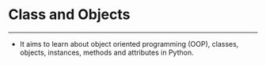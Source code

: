 # Class and Objects
___

* It aims to learn about object oriented programming (OOP),
classes, objects, instances, methods and attributes in Python.